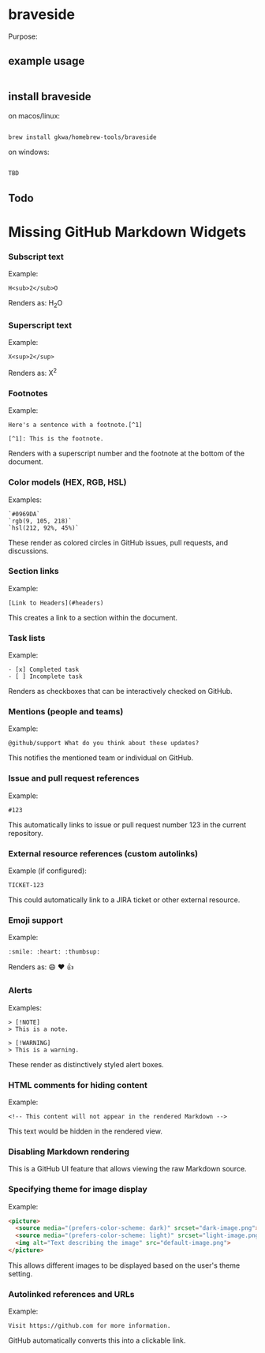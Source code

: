 # braveside

Purpose:


## example usage

```bash


```

## install braveside


on macos/linux:
```bash

brew install gkwa/homebrew-tools/braveside

```


on windows:

```powershell

TBD

```




## Todo

# Missing GitHub Markdown Widgets

### Subscript text

Example:
```
H<sub>2</sub>O
```
Renders as: H<sub>2</sub>O

### Superscript text

Example:
```
X<sup>2</sup>
```
Renders as: X<sup>2</sup>

### Footnotes

Example:
```
Here's a sentence with a footnote.[^1]

[^1]: This is the footnote.
```
Renders with a superscript number and the footnote at the bottom of the document.

### Color models (HEX, RGB, HSL)

Examples:
```
`#0969DA`
`rgb(9, 105, 218)`
`hsl(212, 92%, 45%)`
```
These render as colored circles in GitHub issues, pull requests, and discussions.

### Section links

Example:
```
[Link to Headers](#headers)
```
This creates a link to a section within the document.

### Task lists

Example:
```
- [x] Completed task
- [ ] Incomplete task
```
Renders as checkboxes that can be interactively checked on GitHub.

### Mentions (people and teams)

Example:
```
@github/support What do you think about these updates?
```
This notifies the mentioned team or individual on GitHub.

### Issue and pull request references

Example:
```
#123
```
This automatically links to issue or pull request number 123 in the current repository.

### External resource references (custom autolinks)

Example (if configured):
```
TICKET-123
```
This could automatically link to a JIRA ticket or other external resource.

### Emoji support

Example:
```
:smile: :heart: :thumbsup:
```
Renders as: 😄 ❤️ 👍

### Alerts

Examples:
```
> [!NOTE]
> This is a note.

> [!WARNING]
> This is a warning.
```
These render as distinctively styled alert boxes.

### HTML comments for hiding content

Example:
```
<!-- This content will not appear in the rendered Markdown -->
```
This text would be hidden in the rendered view.

### Disabling Markdown rendering

This is a GitHub UI feature that allows viewing the raw Markdown source.

### Specifying theme for image display

Example:
```html
<picture>
  <source media="(prefers-color-scheme: dark)" srcset="dark-image.png">
  <source media="(prefers-color-scheme: light)" srcset="light-image.png">
  <img alt="Text describing the image" src="default-image.png">
</picture>
```
This allows different images to be displayed based on the user's theme setting.

### Autolinked references and URLs

Example:
```
Visit https://github.com for more information.
```
GitHub automatically converts this into a clickable link.